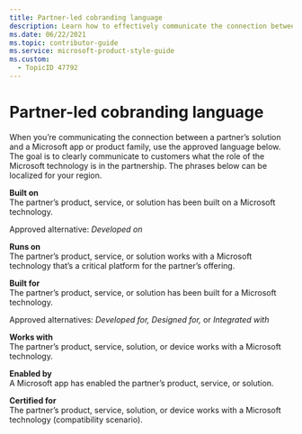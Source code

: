 ```yaml
---
title: Partner-led cobranding language
description: Learn how to effectively communicate the connection between a partner's solution and Microsoft technology using approved cobranding language. Discover phrases like "Built on" and "Runs on" to clearly convey the role of Microsoft products in partnerships.
ms.date: 06/22/2021
ms.topic: contributor-guide
ms.service: microsoft-product-style-guide
ms.custom:
  - TopicID 47792
---
```



# Partner-led cobranding language

When you’re communicating the connection between a partner’s solution and a Microsoft app or product family, use the approved language below. The goal is to clearly communicate to customers what the role of the Microsoft technology is in the partnership. The phrases below can be localized for your region.

**Built on**  
The partner’s product, service, or solution has been built on a Microsoft technology.

Approved alternative: *Developed on*

**Runs on**  
The partner’s product, service, or solution works with a Microsoft technology that’s a critical platform for the partner’s offering.

**Built for**  
The partner’s product, service, or solution has been built for a Microsoft technology.

Approved alternatives: *Developed for, Designed for,* or *Integrated with*

**Works with**  
The partner’s product, service, solution, or device works with a Microsoft technology.

**Enabled by**  
A Microsoft app has enabled the partner’s product, service, or solution.

**Certified for**  
The partner’s product, service, solution, or device works with a Microsoft technology (compatibility scenario).